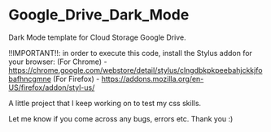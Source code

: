 # Google_Drive_Dark_Mode
Dark Mode template for Cloud Storage Google Drive.

!!IMPORTANT!!: in order to execute this code, install the Stylus addon for your browser:
(For Chrome) - https://chrome.google.com/webstore/detail/stylus/clngdbkpkpeebahjckkjfobafhncgmne
(For Firefox) - https://addons.mozilla.org/en-US/firefox/addon/styl-us/

A little project that I keep working on to test my css skills.

Let me know if you come across any bugs, errors etc.
Thank you :)
